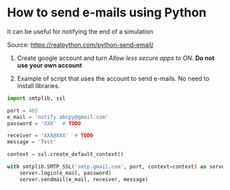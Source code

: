 # How to send e-mails using Python

It can be useful for notifying the end of a simulation

Source: <https://realpython.com/python-send-email/>

1. Create google account and turn *Allow less secure apps to ON*.
   **Do not use your own account**

2. Example of script that uses the account to send e-mails. No need
   to install libraries.

```python
import smtplib, ssl

port = 465
e_mail = 'notify.abcpy@gmail.com'
password = 'XXX'  # TODO

receiver = 'XXX@XXX'  # TODO
message = 'Test'

context = ssl.create_default_context()

with smtplib.SMTP_SSL('smtp.gmail.com', port, context=context) as server:
    server.login(e_mail, password)
    server.sendmail(e_mail, receiver, message)
```